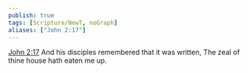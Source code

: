 ```yaml
---
publish: true
tags: [Scripture/NewT, noGraph]
aliases: ["John 2:17"]
---
```

[John 2:17](https://churchofjesuschrist.org/study/scriptures/nt/john/2?lang=eng&id=p17#p17) And his disciples remembered that it was written, The zeal of thine house hath eaten me up.
